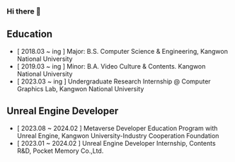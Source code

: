### Hi there 👋

<!--
**liebenholz/liebenholz** is a ✨ _special_ ✨ repository because its `README.md` (this file) appears on your GitHub profile.

Here are some ideas to get you started:

- 🔭 I’m currently working on ...
- 🌱 I’m currently learning ...
- 👯 I’m looking to collaborate on ...
- 🤔 I’m looking for help with ...
- 💬 Ask me about ...
- 📫 How to reach me: ...
- 😄 Pronouns: ...
- ⚡ Fun fact: ...
-->
## Education
- [ 2018.03 ~ ing ] Major: B.S. Computer Science & Engineering, Kangwon National University
- [ 2019.03 ~ ing ] Minor: B.A. Video Culture & Contents. Kangwon National University
- [ 2023.03 ~ ing ] Undergraduate Research Internship @ Computer Graphics Lab, Kangwon National University

## Unreal Engine Developer
- [ 2023.08 ~ 2024.02 ] Metaverse Developer Education Program with Unreal Engine, Kangwon University-Industry Cooperation Foundation 
- [ 2023.01 ~ 2024.02 ] Unreal Engine Developer Internship, Contents R&D, Pocket Memory Co.,Ltd.
